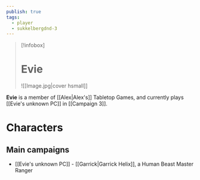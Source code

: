 ```yaml
---
publish: true
tags:
  - player
  - sukkelbergdnd-3
---
```

> [!infobox]  
> # Evie
> ![[Image.jpg|cover hsmall]]  

**Evie** is a member of [[Alex|Alex's]] Tabletop Games, and currently plays [[Evie's unknown PC]] in [[Campaign 3]].
# Characters
## Main campaigns
- [[Evie's unknown PC]] - [[Garrick|Garrick Helix]], a Human Beast Master Ranger
